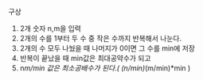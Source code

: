 구상
1. 2개 숫자 n,m을 입력
2. 2개의 수를 1부터 두 수 중 작은 수까지 반복해서 나눈다.
3. 2개의 수 모두 나눴을 때 나머지가 0이면 그 수를 min에 저장
4. 반복이 끝났을 때 min값은 최대공약수가 되고
5. n*m/min 값은 최소공배수가 된다.( (n/min)*(m/min)*min )